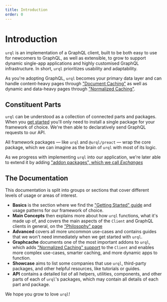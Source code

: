 ```yaml
---
title: Introduction
order: 0
---
```


# Introduction

`urql` is an implementation of a GraphQL client, built to be both easy to use for newcomers to
GraphQL, as well as extensible, to grow to support dynamic single-app applications and highly
customised GraphQL infrastructure. In short, `urql` prioritizes usability and adaptability.

As you're adopting GraphQL, `urql` becomes your primary data layer and can handle content-heavy
pages through ["Document Caching"](./basics/document-caching.md) as well as dynamic and data-heavy
pages through ["Normalized Caching"](./graphcache/normalized-caching.md).

## Constituent Parts

`urql` can be understood as a collection of connected parts and packages. When you [get
started](./basics/getting-started.md) you'll only need to install a single package for your
framework of choice. We're then able to declaratively send GraphQL requests to our API.

All framework packages — like `urql` and `@urql/preact` — wrap the core package, which we can
imagine as the brain of `urql` with most of its logic.

As we progress with implementing `urql` into our application, we're later able to extend it by
adding ["addon packages", which we call _Exchanges_](./concepts/exchanges.md)

## The Documentation

This documentation is split into groups or sections that cover different levels of usage or areas of
interest.

- **Basics** is the section where we find the ["Getting Started"
  guide](./basics/getting-started.md) and usage patterns for our framework of choice.
- **Main Concepts** then explains more about how `urql` functions, what it's made up of, and covers
  the main aspects of the `Client` and GraphQL clients in general, on the ["Philosophy"
  page](./concepts/philosophy.md)
- **Advanced** covers all more uncommon use-cases and contains guides that we won't need immediately
  when we get started with `urql`.
- **Graphcache** documents one of the most important addons to `urql`, which adds ["Normalized
  Caching" support](./graphcache/normalized-caching.md) to the `Client` and enables more complex
  use-cases, smarter caching, and more dynamic apps to function.
- **Showcase** aims to list some companies that use `urql`, third-party packages, and other helpful
  resources, like tutorials or guides.
- **API** contains a detailed list of all helpers, utilities, components, and other parts of each of
  `urql`'s packages, which may contain all details of each part and package.

We hope you grow to love `urql`!
